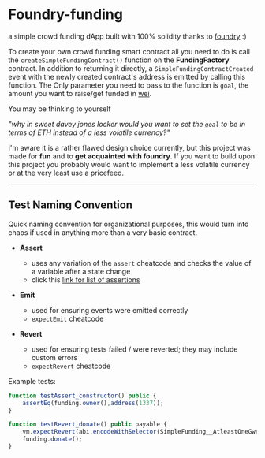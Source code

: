 # Foundry-funding

a simple crowd funding dApp built with 100% solidity thanks to [foundry](https://book.getfoundry.sh/) :)

To create your own crowd funding smart contract all you need to do is call the `createSimpleFundingContract()` function on the **FundingFactory** contract. In addition to returning it directly, a `SimpleFundingContractCreated` event with the newly created contract's address is emitted by calling this function. The Only parameter you need to pass to the function is `goal`, the amount you want to raise/get funded in [wei](https://docs.soliditylang.org/en/v0.8.18/introduction-to-smart-contracts.html#accounts).

You may be thinking to yourself

_"why in sweet davey jones locker would you want to set the `goal` to be in terms of ETH instead of a less volatile currency‽"_

I'm aware it is a rather flawed design choice currently, but this project was made for **fun** and to **get acquainted with foundry**. If you want to build upon this project you probably would want to implement a less volatile currency or at the very least use a pricefeed.

---

## Test Naming Convention

Quick naming convention for organizational purposes, this would turn into chaos if used in anything more than a very basic contract.

- **Assert**

  - uses any variation of the `assert` cheatcode and checks the value of a variable after a state change
  - click this [link for list of assertions](https://book.getfoundry.sh/reference/ds-test#asserting)

- **Emit**

  - used for ensuring events were emitted correctly
  - `expectEmit` cheatcode

- **Revert**
  - used for ensuring tests failed / were reverted; they may include custom errors
  - `expectRevert` cheatcode

Example tests:

```js
function testAssert_constructor() public {
    assertEq(funding.owner(),address(1337));
}

function testRevert_donate() public payable {
    vm.expectRevert(abi.encodeWithSelector(SimpleFunding__AtleastOneGwei.selector,msg.value,1e9));
    funding.donate();
}
```
